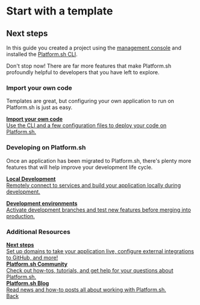 # Start with a template

## Next steps

In this guide you created a project using the [management console](/administration/web.md) and installed the [Platform.sh CLI](/development/cli.md).

Don't stop now! There are far more features that make Platform.sh profoundly helpful to developers that you have left to explore.

### Import your own code

Templates are great, but configuring your own application to run on Platform.sh is just as easy.

<div class="buttons">
  <a href="/gettingstarted/own-code.html" class="button-link descriptive"><b>Import your own code</b><br>Use the CLI and a few configuration files to deploy your code on Platform.sh.</a>
</div>

### Developing on Platform.sh

Once an application has been migrated to Platform.sh, there's plenty more features that will help improve your development life cycle.

<div class="buttons">
  <a href="/gettingstarted/local-development.html" class="button-link descriptive"><b>Local Development</b><br>Remotely connect to services and build your application locally during development.</a>

  <a href="/gettingstarted/dev-environments.html" class="button-link descriptive"><b>Development environments</b><br>Activate development branches and test new features before merging into production.</a>
</div>

### Additional Resources

<div class="buttons">
  <a href="/gettingstarted/next-steps.html" class="button-link descriptive"><b>Next steps</b><br>Set up domains to take your application live, configure external integrations to GitHub, and more!</a>
</div>

<div class="buttons">
  <a href="https://community.platform.sh/" class="button-link descriptive"><b>Platform.sh Community</b><br>Check out how-tos, tutorials, and get help for your questions about Platform.sh.</a>
</div>

<div class="buttons">
  <a href="https://platform.sh/blog/" class="button-link descriptive"><b>Platform.sh Blog</b><br>Read news and how-to posts all about working with Platform.sh.</a>
</div>

<div class="buttons">
  <a href="#" class="button-link prev">Back</a>
</div>
